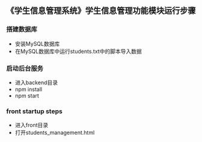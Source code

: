 ## 《学生信息管理系统》学生信息管理功能模块运行步骤
### 搭建数据库
- 安装MySQL数据库
- 在MySQL数据库中运行students.txt中的脚本导入数据

### 启动后台服务
- 进入backend目录
- npm install
- npm start

### front startup steps
- 进入front目录
- 打开students_management.html
